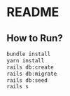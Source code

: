 # README
## How to Run?
```bash
bundle install
yarn install
rails db:create
rails db:migrate
rails db:seed
rails s
```
